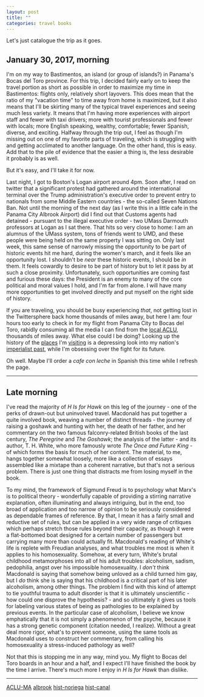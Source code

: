 ```yaml
---
layout: post
title: ""
categories: travel books
---
```


Let's just catalogue the trip as it goes.

## January 30, 2017, morning

I'm on my way to Bastimentos, an island (or group of islands?) in Panama's Bocas del Toro province.  For this trip, I decided fairly early on to keep the travel portion as short as possible in order to maximize my time in Bastimentos: flights only, relatively short layovers.  This does mean that the ratio of my "vacation time" to time away from home is maximized, but it also means that I'll be skirting many of the typical travel experiences and seeing much less variety.  It means that I'm having more experiences with airport staff and fewer with taxi drivers; more with tourist professionals and fewer with locals; more English speaking, wealthy, comfortable; fewer Spanish, diverse, and exciting.  Halfway through the trip out, I feel as though I'm missing out on one of my favorite parts of traveling, which is struggling with and getting acclimated to another language.  On the other hand, this is easy.  Add that to the pile of evidence that the easier a thing is, the less desirable it probably is as well.

But it's easy, and I'll take it for now.

Last night, I got to Boston's Logan airport around 4pm.  Soon after, I read on twitter that a significant protest had gathered around the international terminal over the Trump administration's executive order to prevent entry to nationals from some Middle Eastern countries - the so-called Seven Nations Ban.  Not until the morning of the next day (as I write this in a little cafe in the Panama City Albrook Airport) did I find out that Customs agents had detained - pursuant to the illegal executive order - two UMass Darmouth professors at Logan as I sat there.  That hits so very close to home: I am an alumnus of the UMass system, tons of friends went to UMD, and these people were being held on the same property I was sitting on.  Only last week, this same sense of narrowly missing the opportunity to be part of historic events hit me hard, during the women's march, and it feels like an opportunity lost.  I shouldn't be _near_ these historic events, I should be _in_ them.  It feels cowardly to desire to be part of history but to let it pass by at such a close proximity.  Unfortunately, such opportunities are coming fast and furious these days: the President is an enemy to many of the core political and moral values I hold, and I'm far from alone.  I will have many more opportunities to get involved directly and put myself on the right side of history.

If you are traveling, you should be busy experiencing _that_, not getting lost in the Twittersphere back home thousands of miles away, but here I am: four hours too early to check in for my flight from Panama City to Bocas del Toro, rabidly consuming all the media I can find from the [local ACLU](ACLU-MA), thousands of miles away.  What else could I be doing?  Looking up the history of the [places](hist-noriega) I'm [visiting](albrook) is a depressing look into my nation's [imperialist past](hist-canal), while I'm obsessing over the fight for its future.

Oh well.  Maybe I'll order a _cafe con leche_ in Spanish this time while I refresh the page.

---

## Late morning

I've read the majority of _H Is for Hawk_ on this leg of the journey - one of the perks of drawn-out but uninvolved travel.  Macdonald has put together a quite involved book, weaving a number of distinct threads - the journey of raising a goshawk and hunting with her, the death of her father, and her commentary on the two famous falconry-related British books of the last century, _The Peregrine_ and _The Goshawk_; the analysis of the latter - and its author, T. H. White, who more famously wrote _The Once and Future King_ - of which forms the basis for much of her content.  The material, to me, hangs together somewhat loosely, more like a collection of essays assembled like a mixtape than a coherent narrative, but that's not a serious problem.  There is just one thing that distracts me from losing myself in the book.

To my mind, the framework of Sigmund Freud is to psychology what Marx's is to political theory - wonderfully capable of providing a stirring narrative explanation, often illuminating and always intriguing, but in the end, too broad of application and too narrow of opinion to be seriously considered as dependable frames of reference.  By that, I mean it has a fairly small and reductive set of rules, but can be applied in a very wide range of critiques which perhaps stretch those rules beyond their capacity, as though it were a flat-bottomed boat designed for a certain number of passengers but carrying many more than could actually fit.  Macdonald's reading of White's life is replete with Freudian analyses, and what troubles me most is when it applies to his homosexuality.  Somehow, at every turn, White's brutal childhood metamorphoses into all of his adult troubles: alcoholism, sadism, pedophilia, angst over his impossible homosexuality.  I _don't_ think Macdonald is saying that somehow being unloved as a child turned him gay, but I _do_ think she is saying that his childhood is a critical part of his later alcoholism, among other things.  The problem I find with this kind of attempt to tie youthful trauma to adult disorder is that it is ultimately unscientific - how could one disprove the hypothesis? - and so ultimately it gives us tools for labeling various states of being as pathologies to be explained by previous events.  In the particular case of alcoholism, I believe we know emphatically that it is not simply a phenomenon of the psyche, because it has a strong genetic component (citation needed, I realize).  Without a great deal more rigor, what's to prevent someone, using the same tools as Macdonald uses to construct her commentary, from calling his homosexuality a stress-induced pathology as well?

Not that this is stopping me in any way, mind you.  My flight to Bocas del Toro boards in an hour and a half, and I expect I'll have finished the book by the time I arrive.  There's much more I enjoy in _H Is for Hawk_ than dislike.

---

[ACLU-MA]()
[albrook]()
[hist-noriega]()
[hist-canal]()
